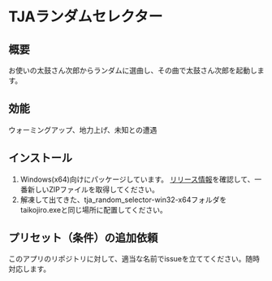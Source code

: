 # TJAランダムセレクター

## 概要
お使いの太鼓さん次郎からランダムに選曲し、その曲で太鼓さん次郎を起動します。

## 効能
ウォーミングアップ、地力上げ、未知との遭遇

## インストール
1. Windows(x64)向けにパッケージしています。
[リリース情報](https://github.com/sititou70/tja_random_selector/releases)を確認して、一番新しいZIPファイルを取得してください。
2. 解凍して出てきた、tja_random_selector-win32-x64フォルダをtaikojiro.exeと同じ場所に配置してください。

## プリセット（条件）の追加依頼
このアプリのリポジトリに対して、適当な名前でissueを立ててください。随時対応します。
